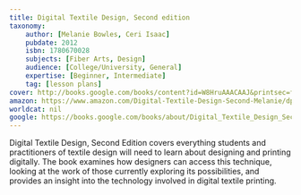 ```yaml
---
title: Digital Textile Design, Second edition
taxonomy:
	author: [Melanie Bowles, Ceri Isaac]
	pubdate: 2012
	isbn: 1780670028
	subjects: [Fiber Arts, Design]
	audience: [College/University, General]
	expertise: [Beginner, Intermediate]
	tag: [lesson plans]
cover: http://books.google.com/books/content?id=W8HruAAACAAJ&printsec=frontcover&img=1&zoom=1&source=gbs_api
amazon: https://www.amazon.com/Digital-Textile-Design-Second-Melanie/dp/1780670028/ref=pd_sim_14_5?_encoding=UTF8&pd_rd_i=1780670028&pd_rd_r=dfeda8d0-f2ca-11e8-bd66-f7675945ae46&pd_rd_w=1JeJE&pd_rd_wg=MR1X3&pf_rd_i=desktop-dp-sims&pf_rd_m=ATVPDKIKX0DER&pf_rd_p=18bb0b78-4200-49b9-ac91-f141d61a1780&pf_rd_r=23AY9252X85P0YXCW6PG&pf_rd_s=desktop-dp-sims&pf_rd_t=40701&psc=1&refRID=23AY9252X85P0YXCW6PG
worldcat: nil
google: https://books.google.com/books/about/Digital_Textile_Design_Second_edition.html?hl=&id=W8HruAAACAAJ
---
```

Digital Textile Design, Second Edition covers everything students and practitioners of textile design will need to learn about designing and printing digitally. The book examines how designers can access this technique, looking at the work of those currently exploring its possibilities, and provides an insight into the technology involved in digital textile printing.